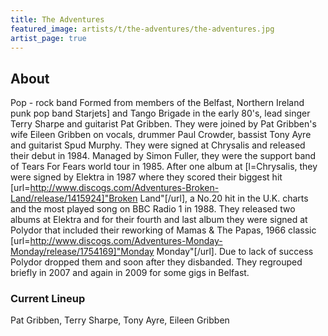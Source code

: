 ```yaml
---
title: The Adventures
featured_image: artists/t/the-adventures/the-adventures.jpg
artist_page: true
---
```

## About

Pop - rock band
Formed from members of the Belfast, Northern Ireland punk pop band Starjets] and Tango Brigade in the early 80's, lead singer Terry Sharpe and guitarist Pat Gribben. They were joined by Pat Gribben's wife Eileen Gribben on vocals, drummer Paul Crowder, bassist Tony Ayre and guitarist Spud Murphy. They were signed at Chrysalis and released their debut in 1984. Managed by Simon Fuller, they were the support band of Tears For Fears world tour in 1985. After one album at [l=Chrysalis, they were signed by Elektra in 1987 where they scored their biggest hit [url=http://www.discogs.com/Adventures-Broken-Land/release/1415924]"Broken Land"[/url], a No.20 hit in the U.K. charts and the most played song on BBC Radio 1 in 1988. They released two albums at Elektra and for their fourth and last album they were signed at Polydor that included their reworking of Mamas & The Papas, 1966 classic [url=http://www.discogs.com/Adventures-Monday-Monday/release/1754169]"Monday Monday"[/url]. Due to lack of success Polydor dropped them and soon after they disbanded. They regrouped briefly in 2007 and again in 2009 for some gigs in Belfast.

### Current Lineup

Pat Gribben, Terry Sharpe, Tony Ayre, Eileen Gribben

